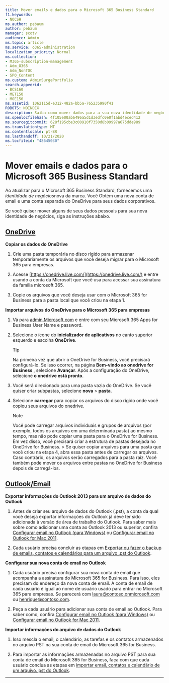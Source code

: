 ```yaml
---
title: Mover emails e dados para o Microsoft 365 Business Standard
f1.keywords:
- NOCSH
ms.author: pebaum
author: pebaum
manager: scotv
audience: Admin
ms.topic: article
ms.service: o365-administration
localization_priority: Normal
ms.collection:
- M365-subscription-management
- Adm_O365
- Adm_NonTOC
- SPO_Content
ms.custom: AdminSurgePortfolio
search.appverid:
- BCS160
- MET150
- MOE150
ms.assetid: 1062115d-e312-482a-bb5a-765235990f41
ROBOTS: NOINDEX
description: Saiba como mover dados para a sua nova identidade de negócios.
ms.openlocfilehash: 4f105e00ab6496a5d1d3edfc0e0f1abd4eced412
ms.sourcegitcommit: 628f195cbe3c00910f7350d8b09997a675dde989
ms.translationtype: MT
ms.contentlocale: pt-BR
ms.lasthandoff: 10/21/2020
ms.locfileid: "48645030"
---
```

# <a name="move-email-and-data-to-microsoft-365-business-standard"></a>Mover emails e dados para o Microsoft 365 Business Standard

Ao atualizar para o Microsoft 365 Business Standard, fornecemos uma  *identidade de negócios*nova da marca. Você Obtém uma nova conta de email e uma conta separada do OneDrive para seus dados corporativos. 
  
Se você quiser mover alguns de seus dados pessoais para sua nova identidade de negócios, siga as instruções abaixo.
  
## <a name="onedrive"></a>[OneDrive](#tab/OneDrive)
  
 **Copiar os dados do OneDrive**
1. Crie uma pasta temporária no disco rígido para armazenar temporariamente os arquivos que você deseja migrar para o Microsoft 365 para empresas.
    
2. Acesse [https://onedrive.live.com/](https://onedrive.live.com/) e entre usando a conta da Microsoft que você usa para acessar sua assinatura da família microsoft 365. 
    
3. Copie os arquivos que você deseja usar com o Microsoft 365 for Business para a pasta local que você criou na etapa 1.
    
 **Importar arquivos do OneDrive para o Microsoft 365 para empresas**
1. Vá para [admin.Microsoft.com](https://go.microsoft.com/fwlink/?LinkId=816877) e entre com seu Microsoft 365 Apps for Business User Name e password. 
    
2. Selecione o ícone do **inicializador de aplicativos** no canto superior esquerdo e escolha **OneDrive**.
  
    > [!TIP]
    > Na primeira vez que abrir o OneDrive for Business, você precisará configurá-lo. Se isso ocorrer, na página **Bem-vindo ao onedrive for Business** , selecione **Avançar**. Após a configuração do OneDrive, selecione **o onedrive está pronto**. 
  
3. Você será direcionado para uma pasta vazia do OneDrive. Se você quiser criar subpastas, selecione **nova** \> **pasta**.

4. Selecione **carregar** para copiar os arquivos do disco rígido onde você copiou seus arquivos do onedrive. 
  
    > [!NOTE]
    >  Você pode carregar arquivos individuais e grupos de arquivos (por exemplo, todos os arquivos em uma determinada pasta) ao mesmo tempo, mas não pode copiar uma pasta para o OneDrive for Business. Em vez disso, você precisará criar a estrutura de pastas desejada no OneDrive for Business. >  Se quiser copiar arquivos para uma pasta que você criou na etapa 4, abra essa pasta antes de carregar os arquivos. Caso contrário, os arquivos serão carregados para a pasta raiz. Você também pode mover os arquivos entre pastas no OneDrive for Business depois de carregá-los. 
  
## <a name="outlookemail"></a>[Outlook/Email](#tab/Outlook)
  
 **Exportar informações do Outlook 2013 para um arquivo de dados do Outlook**
1. Antes de criar seu arquivo de dados do Outlook (.pst), a conta da qual você deseja exportar informações do Outlook já deve ter sido adicionada à versão de área de trabalho do Outlook. Para saber mais sobre como adicionar uma conta ao Outlook 2013 ou superior, confira [Configurar email no Outlook (para Windows)](https://support.microsoft.com/office/6e27792a-9267-4aa4-8bb6-c84ef146101b) ou [Configurar email no Outlook for Mac 2011](https://support.microsoft.com/office/de372dc4-9648-4044-a76c-e8a60e178d54).
    
2. Cada usuário precisa concluir as etapas em [Exportar ou fazer o backup de emails, contatos e calendários para um arquivo .pst do Outlook](https://support.microsoft.com/office/14252b52-3075-4e9b-be4e-ff9ef1068f91).
    
 **Configurar sua nova conta de email no Outlook**
1. Cada usuário precisa configurar sua nova conta de email que acompanha a assinatura do Microsoft 365 for Business. Para isso, eles precisam do endereço da nova conta de email. A conta de email de cada usuário é igual ao nome de usuário usado para entrar no Microsoft 365 para empresas. Se parecerá com laura@contoso.onmicrosoft.com ou henrique@contoso.com.
    
2. Peça a cada usuário para adicionar sua conta de email ao Outlook. Para saber como, confira [Configurar email no Outlook (para Windows)](https://support.microsoft.com/office/6e27792a-9267-4aa4-8bb6-c84ef146101b) ou [Configurar email no Outlook for Mac 2011](https://support.microsoft.com/office/de372dc4-9648-4044-a76c-e8a60e178d54).
    
 **Importar informações do arquivo de dados do Outlook**
1. Isso mescla o email, o calendário, as tarefas e os contatos armazenados no arquivo PST na sua conta de email do Microsoft 365 for Business.
    
2. Para importar as informações armazenadas no arquivo PST para sua conta de email do Microsoft 365 for Business, faça com que cada usuário conclua as etapas em [importar email, contatos e calendário de um arquivo. pst do Outlook](https://support.microsoft.com/office/431a8e9a-f99f-4d5f-ae48-ded54b3440ac).
    
---

